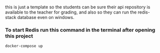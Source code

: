 this is just a template so the students can be sure their api repository is available to the teacher for grading, and also so they can run the redis-stack database even on windows.

### To start Redis run this command in the terminal after opening this project
```
docker-compose up
```